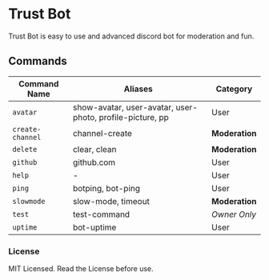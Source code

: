 # Trust Bot

Trust Bot is easy to use and advanced discord bot for moderation and fun.

## Commands

Command Name  |    Aliases   | Category
------------- |------------- |-------------
`avatar` | show-avatar, user-avatar, user-photo, profile-picture, pp | User
`create-channel` | channel-create | **Moderation**
`delete` | clear, clean | **Moderation**
`github` | github.com | User
`help` | - | User
`ping` | botping, bot-ping | User
`slowmode` | slow-mode, timeout | **Moderation**
`test` | test-command | _Owner Only_
`uptime` | bot-uptime | User
### License

MIT Licensed. Read the License before use.